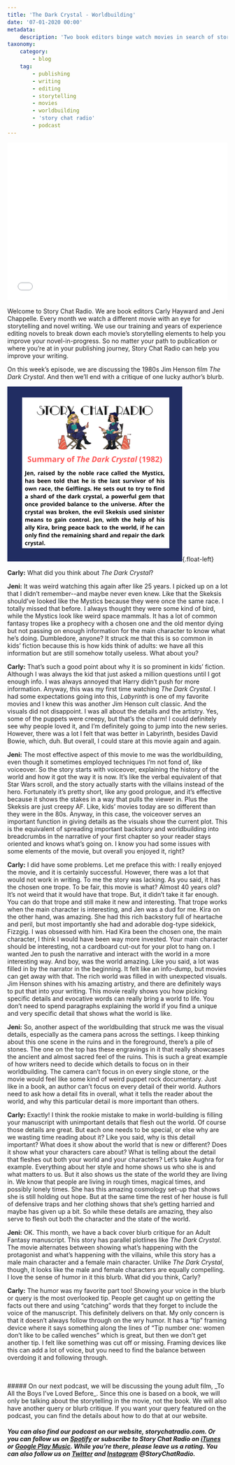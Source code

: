 ```yaml
---
title: 'The Dark Crystal - Worldbuilding'
date: '07-01-2020 00:00'
metadata:
    description: 'Two book editors binge watch movies in search of storytelling gems - on this episode they discuss worldbuilding as seen in the movie, The Dark Crystal.'
taxonomy:
    category:
        - blog
    tag:
        - publishing
        - writing
        - editing
        - storytelling
        - movies
        - worldbuilding
        - 'story chat radio'
        - podcast
---
```


<iframe style="border: none" src="//html5-player.libsyn.com/embed/episode/id/11787971/height/360/theme/legacy/thumbnail/yes/direction/backward/" height="360" width="100%" scrolling="no"  allowfullscreen webkitallowfullscreen mozallowfullscreen oallowfullscreen msallowfullscreen></iframe>

Welcome to Story Chat Radio. We are book editors Carly Hayward and Jeni Chappelle. Every month we watch a different movie with an eye for storytelling and novel writing. We use our training and years of experience editing novels to break down each movie’s storytelling elements to help you improve your novel-in-progress. So no matter your path to publication or where you’re at in your publishing journey, Story Chat Radio can help you improve your writing. 

On this week’s episode, we are discussing the 1980s Jim Henson film _The Dark Crystal_. And then we’ll end with a critique of one lucky author’s blurb.

![](DarkCrystal_Synopsis.png){.float-left}

**Carly:** What did you think about _The Dark Crystal_?

**Jeni:** It was weird watching this again after like 25 years. I picked up on a lot that I didn’t remember--and maybe never even knew. Like that the Skeksis should’ve looked like the Mystics because they were once the same race. I totally missed that before. I always thought they were some kind of bird, while the Mystics look like weird space mammals. It has a lot of common fantasy tropes like a prophecy with a chosen one and the old mentor dying but not passing on enough information for the main character to know what he’s doing. Dumbledore, anyone? It struck me that this is so common in kids’ fiction because this is how kids think of adults: we have all this information but are still somehow totally useless. What about you? 

**Carly:** That’s such a good point about why it is so prominent in kids’ fiction. Although I was always the kid that just asked a million questions until I got enough info. I was always annoyed that Harry didn’t push for more information. Anyway, this was my first time watching _The Dark Crystal_. I had some expectations going into this, _Labyrinth_ is one of my favorite movies and I knew this was another Jim Henson cult classic.  And the visuals did not disappoint. I was all about the details and the artistry. Yes, some of the puppets were creepy, but that’s the charm! I could definitely see why people loved it, and I’m definitely going to jump into the new series. However, there was a lot I felt that was better in Labyrinth, besides David Bowie, which, duh. But overall, I could stare at this movie again and again. 

**Jeni:** The most effective aspect of this movie to me was the worldbuilding, even though it sometimes employed techniques I’m not fond of, like voiceover. So the story starts with voiceover, explaining the history of the world and how it got the way it is now. It’s like the verbal equivalent of that Star Wars scroll, and the story actually starts with the villains instead of the hero. Fortunately it’s pretty short, like any good prologue, and it’s effective because it shows the stakes in a way that pulls the viewer in. Plus the Skeksis are just creepy AF. Like, kids’ movies today are so different than they were in the 80s. Anyway, in this case, the voiceover serves an important function in giving details as the visuals show the current plot. This is the equivalent of spreading important backstory and worldbuilding into breadcrumbs in the narrative of your first chapter so your reader stays oriented and knows what’s going on. I know you had some issues with some elements of the movie, but overall you enjoyed it, right? 

**Carly:** I did have some problems. Let me preface this with: I really enjoyed the movie, and it is certainly successful. However, there was a lot that would not work in writing. To me the story was lacking. As you said, it has the chosen one trope. To be fair, this movie is what? Almost 40 years old? It’s not weird that it would have that trope. But, it didn’t take it far enough. You can do that trope and still make it new and interesting. That trope works when the main character is interesting, and Jen was a dud for me. Kira on the other hand, was amazing. She had this rich backstory full of heartache and peril, but most importantly she had and adorable dog-type sidekick, Fizzgig. I was obsessed with him. Had Kira been the chosen one, the main character, I think I would have been way more invested. Your main character should be interesting, not a cardboard cut-out for your plot to hang on. I wanted Jen to push the narrative and interact with the world in a more interesting way. And boy, was the world amazing. Like you said, a lot was filled in by the narrator in the beginning. It felt like an info-dump, but movies can get away with that. The rich world was filled in with unexpected visuals. Jim Henson shines with his amazing artistry, and there are definitely ways to put that into your writing. This movie really shows you how picking specific details and evocative words can really bring a world to life. You don’t need to spend paragraphs explaining the world if you find a unique and very specific detail that shows what the world is like.        

**Jeni:** So, another aspect of the worldbuilding that struck me was the visual details, especially as the camera pans across the settings. I keep thinking about this one scene in the ruins and in the foreground, there’s a pile of stones. The one on the top has these engravings in it that really showcases the ancient and almost sacred feel of the ruins. This is such a great example of how writers need to decide which details to focus on in their worldbuilding. The camera can’t focus in on every single stone, or the movie would feel like some kind of weird puppet rock documentary. Just like in a book, an author can’t focus on every detail of their world. Authors need to ask how a detail fits in overall, what it tells the reader about the world, and why this particular detail is more important than others.                             

**Carly:** Exactly! I think the rookie mistake to make in world-building is filling your manuscript with unimportant details that flesh out the world. Of course those details are great. But each one needs to be special, or else why are we wasting time reading about it? Like you said, why is this detail important? What does it show about the world that is new or different? Does it show what your characters care about? What is telling about the detail that fleshes out both your world and your characters? Let’s take Aughra for example. Everything about her style and home shows us who she is and what matters to us. But it also shows us the state of the world they are living in. We know that people are living in rough times, magical times, and possibly lonely times. She has this amazing cosmology set-up that shows she is still holding out hope. But at the same time the rest of her house is full of defensive traps and her clothing shows that she’s getting harried and maybe has given up a bit. So while these details are amazing, they also serve to flesh out both the character and the state of the world. 

**Jeni:** OK. This month, we have a back cover blurb critique for an Adult Fantasy manuscript. This story has parallel plotlines like _The Dark Crystal_. The movie alternates between showing what’s happening with the protagonist and what’s happening with the villains, while this story has a male main character and a female main character. Unlike _The Dark Crystal_, though, it looks like the male and female characters are equally compelling. I love the sense of humor in it this blurb. What did you think, Carly? 

**Carly:** The humor was my favorite part too! Showing your voice in the blurb or query is the most overlooked tip. People get caught up on getting the facts out there and using “catching” words that they forget to include the voice of the manuscript. This definitely delivers on that. My only concern is that it doesn’t always follow through on the wry humor. It has a “tip” framing device where it says something along the lines of “Tip number one: women don’t like to be called wenches” which is great, but then we don’t get another tip. I felt like something was cut off or missing. Framing devices like this can add a lot of voice, but you need to find the balance between overdoing it and following through. 

<br>
<br>
##### On our next podcast, we will be discussing the young adult film, _To All the Boys I’ve Loved Before_. Since this one is based on a book, we will only be talking about the storytelling in the movie, not the book. We will also have another query or blurb critique. If you want your query featured on the podcast, you can find the details about how to do that at our website. 

##### You can also find our podcast on our website, storychatradio.com. Or you can follow us on [Spotify](https://open.spotify.com/show/3o7zYGOeJMHfKFdCrhlILb?target=_blank) or subscribe to Story Chat Radio on [iTunes](https://podcasts.apple.com/us/podcast/story-chat-radio/id1483688097?target=_blank) or [Google Play Music](https://play.google.com/music/m/Ig4hfs2ujhxenoikqvovs6hgtlu?target=_blank). While you’re there, please leave us a rating. You can also follow us on [Twitter](http://www.twitter.com/storychatradio?target=_blank) and [Instagram](http://www.instagram.com/storychatradio?target=_blank) @StoryChatRadio.
